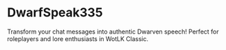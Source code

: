 # DwarfSpeak335
Transform your chat messages into authentic Dwarven speech! Perfect for roleplayers and lore enthusiasts in WotLK Classic.
